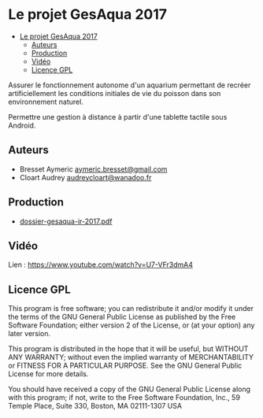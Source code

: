 # Le projet GesAqua 2017

- [Le projet GesAqua 2017](#le-projet-gesaqua-2017)
  - [Auteurs](#auteurs)
  - [Production](#production)
  - [Vidéo](#vidéo)
  - [Licence GPL](#licence-gpl)

Assurer le fonctionnement autonome d'un aquarium permettant de recréer artificiellement les conditions initiales de vie du poisson dans son
environnement naturel.

Permettre une gestion à distance à partir d'une tablette tactile sous Android.

## Auteurs

- Bresset Aymeric <aymeric.bresset@gmail.com>
- Cloart Audrey <audreycloart@wanadoo.fr>

## Production

- [dossier-gesaqua-ir-2017.pdf](dossier-gesaqua-ir-2017.pdf)

## Vidéo

Lien : https://www.youtube.com/watch?v=U7-VFr3dmA4

## Licence GPL

This program is free software; you can redistribute it and/or modify
it under the terms of the GNU General Public License as published by
the Free Software Foundation; either version 2 of the License, or
(at your option) any later version.

This program is distributed in the hope that it will be useful,
but WITHOUT ANY WARRANTY; without even the implied warranty of
MERCHANTABILITY or FITNESS FOR A PARTICULAR PURPOSE. See the
GNU General Public License for more details.

You should have received a copy of the GNU General Public License
along with this program; if not, write to the Free Software
Foundation, Inc., 59 Temple Place, Suite 330, Boston, MA 02111-1307 USA

